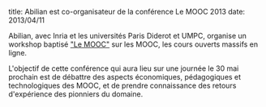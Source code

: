 title: Abilian est co-organisateur de la conférence Le MOOC 2013
date: 2013/04/11

Abilian, avec Inria et les universités Paris Diderot et UMPC, organise un
workshop baptisé ["Le MOOC"](http://www.lemooc.com/) sur les MOOC, les cours
ouverts massifs en ligne.

L'objectif de cette conférence qui aura lieu sur une journée le 30 mai prochain
est de débattre des aspects économiques, pédagogiques et technologiques des
MOOC, et de prendre connaissance des retours d'expérience des pionniers du
domaine.